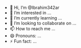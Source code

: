 - 👋 Hi, I’m @Ibrahim342ar
- 👀 I’m interested in ...
- 🌱 I’m currently learning ...
- 💞️ I’m looking to collaborate on ...
- 📫 How to reach me ...
- 😄 Pronouns: ...
- ⚡ Fun fact: ...

<!---
Ibrahim342ar/Ibrahim342ar is a ✨ special ✨ repository because its `README.md` (this file) appears on your GitHub profile.
You can click the Preview link to take a look at your changes.
--->
